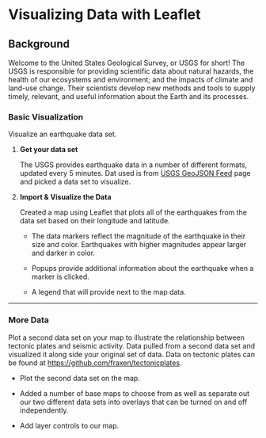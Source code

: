 ﻿# Visualizing Data with Leaflet

## Background

Welcome to the United States Geological Survey, or USGS for short! The USGS is responsible for providing scientific data about natural hazards, the health of our ecosystems and environment; and the impacts of climate and land-use change. Their scientists develop new methods and tools to supply timely, relevant, and useful information about the Earth and its processes. 

### Basic Visualization

Visualize an earthquake data set.

1. **Get your data set**

   The USGS provides earthquake data in a number of different formats, updated every 5 minutes. Dat used is from [USGS GeoJSON Feed](http://earthquake.usgs.gov/earthquakes/feed/v1.0/geojson.php) page and picked a data set to visualize. 

2. **Import & Visualize the Data**

   Created a map using Leaflet that plots all of the earthquakes from the data set based on their longitude and latitude.

   * The data markers reflect the magnitude of the earthquake in their size and color. Earthquakes with higher magnitudes appear larger and darker in color.

   * Popups provide additional information about the earthquake when a marker is clicked.

   * A legend that will provide next to the map data.

- - -

### More Data 

Plot a second data set on your map to illustrate the relationship between tectonic plates and seismic activity. Data pulled from a second data set and visualized it along side your original set of data. Data on tectonic plates can be found at <https://github.com/fraxen/tectonicplates>.

* Plot the second data set on the map.

* Added a number of base maps to choose from as well as separate out our two different data sets into overlays that can be turned on and off independently.

* Add layer controls to our map.
